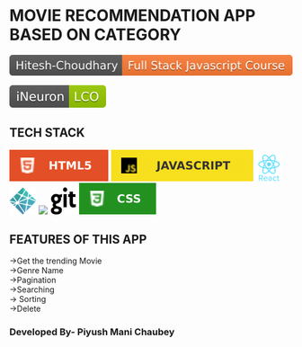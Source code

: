 # MOVIE RECOMMENDATION APP BASED ON CATEGORY

 ![](./assets/68747470733a2f2f696d672e736869656c64732e696f2f62616467652f4869746573682d2d43686f7564686172792d46756c6c253230537461636b2532304a617661736372697074253230436f757273652d6f72616e6765.svg)

![](./assets/68747470733a2f2f696d672e736869656c64732e696f2f62616467652f694e6575726f6e2d4c434f2d677265656e.svg) 

## TECH STACK
 ![](./assets/html.svg) 
 ![](./assets/js.svg)
 ![](./assets/react.png)
 ![](./assets/netlify.png)
 ![](./assets/netlify.svg)
 ![](./assets/git.png)
![](./assets/css.svg)

## FEATURES OF THIS APP
->Get the trending Movie <br> ->Genre Name <br> ->Pagination <br>->Searching <br> -> Sorting <br>->Delete


### Developed By- Piyush Mani Chaubey 

